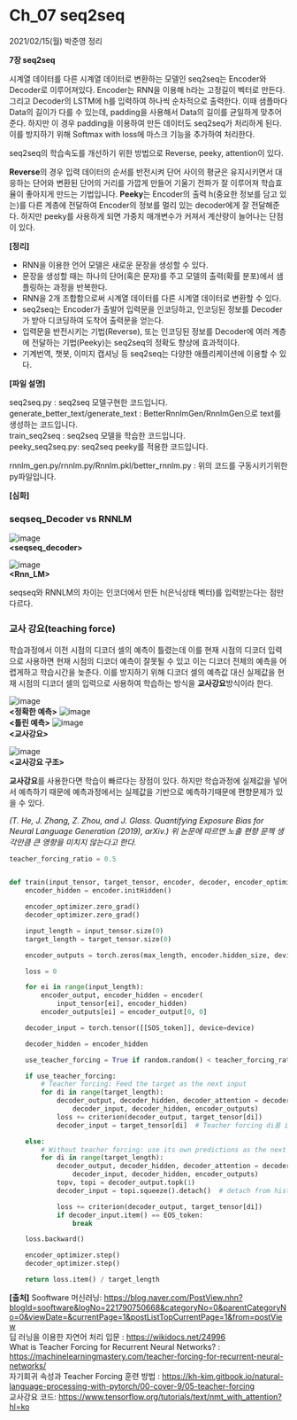 # Ch_07 seq2seq

2021/02/15(월) 박준영 정리

**7장 seq2seq**

시계열 데이터를 다른 시계열 데이터로 변환하는 모델인 seq2seq는 Encoder와 Decoder로 이루어져있다.
Encoder는 RNN을 이용해 h라는 고정길이 벡터로 만든다. 그리고 Decoder의 LSTM에 h를 입력하여 하나씩 순차적으로 출력한다.
이때 샘플마다 Data의 길이가 다를 수 있는데, padding을 사용해서 Data의 길이를 균일하게 맞추어준다. 하지만 이 경우 padding을 이용하여 만든 데이터도 seq2seq가 처리하게 된다. 이를 방지하기 위해 Softmax with loss에 마스크 기능을 추가하여 처리한다.

seq2seq의 학습속도를 개선하기 위한 방법으로 Reverse, peeky, attention이 있다. 

**Reverse**의 경우 입력 데이터의 순서를 반전시켜 단어 사이의 평균은 유지시키면서 대응하는 단어와 변환된 단어의 거리를 가깝게 만들어 기울기 전파가 잘 이루어져 학습효율이 좋아지게 만드는 기법입니다.
**Peeky**는 Encoder의 출력 h(중요한 정보를 담고 있는)를 다른 계층에 전달하여 Encoder의 정보를 멀리 있는 decoder에게 잘 전달해준다. 하지만 peeky를 사용하게 되면 가중치 매개변수가 커져서 계산량이 늘어나는 단점이 있다.


**[정리]**

- RNN을 이용한 언어 모델은 새로운 문장을 생성할 수 있다.
- 문장을 생성할 때는 하나의 단어(혹은 문자)를 주고 모델의 출력(확률 분포)에서 샘플링하는 과정을 반복한다.
- RNN을 2개 조합함으로써 시계열 데이터를 다른 시계열 데이터로 변환할 수 있다.
- seq2seq는 Encoder가 출발어 입력문을 인코딩하고, 인코딩된 정보를 Decoder가 받아 디코딩하여 도착어 출력문을 얻는다.
- 입력문을 반전시키는 기법(Reverse), 또는 인코딩된 정보를 Decoder에 여러 계층에 전달하는 기법(Peeky)는 seq2seq의 정확도 향상에 효과적이다.
- 기계번역, 챗봇, 이미지 캡셔닝 등 seq2seq는 다양한 애플리케이션에 이용할 수 있다.




**[파일 설명]**

seq2seq.py : seq2seq 모델구현한 코드입니다.
<br>
generate_better_text/generate_text : BetterRnnlmGen/RnnlmGen으로 text를 생성하는 코드입니다.
<br>
train_seq2seq : seq2seq 모델을 학습한 코드입니다.
<br>
peeky_seq2seq.py: seq2seq peeky를 적용한 코드입니다.

rnnlm_gen.py/rnnlm.py/Rnnlm.pkl/better_rnnlm.py : 위의 코드를 구동시키기위한 py파일입니다.




**[심화]**

### seqseq_Decoder vs RNNLM

![image](https://user-images.githubusercontent.com/63804074/107877700-5b310b00-6f11-11eb-811d-37bb020c0190.png)
<br>
**<seqseq_decoder>**

![image](https://user-images.githubusercontent.com/63804074/107877690-4e141c00-6f11-11eb-83f8-4c66cee5e25d.png)
<br>
**<Rnn_LM>**

seqseq와 RNNLM의 차이는 인코더에서 만든 h(은닉상태 벡터)를 입력받는다는 점만 다르다.

### 교사 강요(teaching force)

학습과정에서 이전 시점의 디코더 셀의 예측이 틀렸는데 이를 현재 시점의 디코더 입력으로 사용하면 현재 시점의 디코더 예측이 잘못될 수 있고 
이는 디코더 전체의 예측을 어렵게하고 학습시간을 늦춘다. 
이를 방지하기 위해 디코더 셀의 예측값 대신 실제값을 현재 시점의 디코더 셀의 입력으로 사용하여 학습하는 방식을 **교사강요**방식이라 한다.

![image](https://user-images.githubusercontent.com/63804074/107919023-02fc1680-6fae-11eb-90bf-ca75c104c395.png)
<br>
**<정확한 예측>**
![image](https://user-images.githubusercontent.com/63804074/107919031-07283400-6fae-11eb-8418-db7b0b59de29.png)
<br>
**<틀린 예측>**
![image](https://user-images.githubusercontent.com/63804074/107919045-0db6ab80-6fae-11eb-9bf1-17f5dd8f2e78.png)
<br>
**<교사강요>**


![image](https://user-images.githubusercontent.com/63804074/107918690-7a7d7600-6fad-11eb-9b04-a907cfc168fe.png)
<br>
**<교사강요 구조>**

**교사강요**를 사용한다면
학습이 빠르다는 장점이 있다. 하지만 학습과정에 실제값을 넣어서 예측하기 때문에 예측과정에서는 실제값을 기반으로 예측하기때문에 편향문제가 있을 수 있다.

*(T. He, J. Zhang, Z. Zhou, and J. Glass. Quantifying Exposure Bias for Neural Language Generation (2019), arXiv.)
위 논문에 따르면 노출 편향 문젝 생각만큼 큰 영향을 미치지 않는다고 한다.*

~~~python
teacher_forcing_ratio = 0.5


def train(input_tensor, target_tensor, encoder, decoder, encoder_optimizer, decoder_optimizer, criterion, max_length=MAX_LENGTH):
    encoder_hidden = encoder.initHidden()

    encoder_optimizer.zero_grad()
    decoder_optimizer.zero_grad()

    input_length = input_tensor.size(0)
    target_length = target_tensor.size(0)

    encoder_outputs = torch.zeros(max_length, encoder.hidden_size, device=device)

    loss = 0

    for ei in range(input_length):
        encoder_output, encoder_hidden = encoder(
            input_tensor[ei], encoder_hidden)
        encoder_outputs[ei] = encoder_output[0, 0]

    decoder_input = torch.tensor([[SOS_token]], device=device)

    decoder_hidden = encoder_hidden

    use_teacher_forcing = True if random.random() < teacher_forcing_ratio else False #random이 teacher_forcing_ratio보다 작으면 True

    if use_teacher_forcing:
        # Teacher forcing: Feed the target as the next input
        for di in range(target_length):
            decoder_output, decoder_hidden, decoder_attention = decoder(
                decoder_input, decoder_hidden, encoder_outputs)
            loss += criterion(decoder_output, target_tensor[di])
            decoder_input = target_tensor[di]  # Teacher forcing di를 index로한 decoder input을 사용함을 볼 수 있다.

    else:
        # Without teacher forcing: use its own predictions as the next input
        for di in range(target_length):
            decoder_output, decoder_hidden, decoder_attention = decoder(
                decoder_input, decoder_hidden, encoder_outputs)
            topv, topi = decoder_output.topk(1)
            decoder_input = topi.squeeze().detach()  # detach from history as input

            loss += criterion(decoder_output, target_tensor[di])
            if decoder_input.item() == EOS_token:
                break

    loss.backward()

    encoder_optimizer.step()
    decoder_optimizer.step()

    return loss.item() / target_length
~~~


**[출처]**
Sooftware 머신러닝: 
https://blog.naver.com/PostView.nhn?blogId=sooftware&logNo=221790750668&categoryNo=0&parentCategoryNo=0&viewDate=&currentPage=1&postListTopCurrentPage=1&from=postView
<br>
 딥 러닝을 이용한 자연어 처리 입문 : https://wikidocs.net/24996
 <br>
 What is Teacher Forcing for Recurrent Neural Networks? : https://machinelearningmastery.com/teacher-forcing-for-recurrent-neural-networks/
 <br>
 자기회귀 속성과 Teacher Forcing 훈련 방법 : https://kh-kim.gitbook.io/natural-language-processing-with-pytorch/00-cover-9/05-teacher-forcing
 <br>
 교사강요 코드: https://www.tensorflow.org/tutorials/text/nmt_with_attention?hl=ko